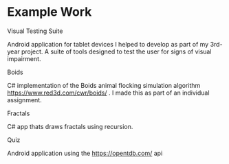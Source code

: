 # Example Work

Visual Testing Suite

Android application for tablet devices I helped to develop as part of my 3rd-year project. A suite of tools designed to test the user for signs of visual impairment.


Boids

C# implementation of the Boids animal flocking simulation algorithm https://www.red3d.com/cwr/boids/ . I made this as part of an individual assignment.


Fractals

C# app thats draws fractals using recursion.


Quiz

Android application using the https://opentdb.com/ api
